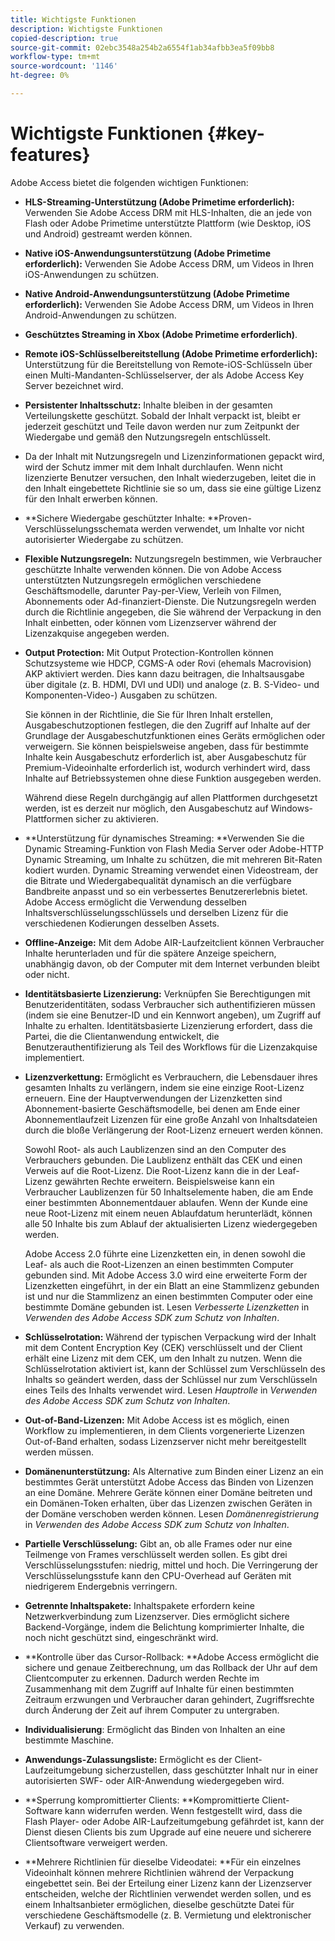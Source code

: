 ```yaml
---
title: Wichtigste Funktionen
description: Wichtigste Funktionen
copied-description: true
source-git-commit: 02ebc3548a254b2a6554f1ab34afbb3ea5f09bb8
workflow-type: tm+mt
source-wordcount: '1146'
ht-degree: 0%

---
```


# Wichtigste Funktionen {#key-features}

Adobe Access bietet die folgenden wichtigen Funktionen:

* **HLS-Streaming-Unterstützung (Adobe Primetime erforderlich):** Verwenden Sie Adobe Access DRM mit HLS-Inhalten, die an jede von Flash oder Adobe Primetime unterstützte Plattform (wie Desktop, iOS und Android) gestreamt werden können.
* **Native iOS-Anwendungsunterstützung (Adobe Primetime erforderlich):** Verwenden Sie Adobe Access DRM, um Videos in Ihren iOS-Anwendungen zu schützen.
* **Native Android-Anwendungsunterstützung (Adobe Primetime erforderlich):** Verwenden Sie Adobe Access DRM, um Videos in Ihren Android-Anwendungen zu schützen.
* **Geschütztes Streaming in Xbox (Adobe Primetime erforderlich)**.
* **Remote iOS-Schlüsselbereitstellung (Adobe Primetime erforderlich):** Unterstützung für die Bereitstellung von Remote-iOS-Schlüsseln über einen Multi-Mandanten-Schlüsselserver, der als Adobe Access Key Server bezeichnet wird.
* **Persistenter Inhaltsschutz:** Inhalte bleiben in der gesamten Verteilungskette geschützt. Sobald der Inhalt verpackt ist, bleibt er jederzeit geschützt und Teile davon werden nur zum Zeitpunkt der Wiedergabe und gemäß den Nutzungsregeln entschlüsselt.
* Da der Inhalt mit Nutzungsregeln und Lizenzinformationen gepackt wird, wird der Schutz immer mit dem Inhalt durchlaufen. Wenn nicht lizenzierte Benutzer versuchen, den Inhalt wiederzugeben, leitet die in den Inhalt eingebettete Richtlinie sie so um, dass sie eine gültige Lizenz für den Inhalt erwerben können.
* **Sichere Wiedergabe geschützter Inhalte: **Proven-Verschlüsselungsschemata werden verwendet, um Inhalte vor nicht autorisierter Wiedergabe zu schützen.
* **Flexible Nutzungsregeln:** Nutzungsregeln bestimmen, wie Verbraucher geschützte Inhalte verwenden können. Die von Adobe Access unterstützten Nutzungsregeln ermöglichen verschiedene Geschäftsmodelle, darunter Pay-per-View, Verleih von Filmen, Abonnements oder Ad-finanziert-Dienste. Die Nutzungsregeln werden durch die Richtlinie angegeben, die Sie während der Verpackung in den Inhalt einbetten, oder können vom Lizenzserver während der Lizenzakquise angegeben werden.
* **Output Protection:** Mit Output Protection-Kontrollen können Schutzsysteme wie HDCP, CGMS-A oder Rovi (ehemals Macrovision) AKP aktiviert werden. Dies kann dazu beitragen, die Inhaltsausgabe über digitale (z. B. HDMI, DVI und UDI) und analoge (z. B. S-Video- und Komponenten-Video-) Ausgaben zu schützen.

  Sie können in der Richtlinie, die Sie für Ihren Inhalt erstellen, Ausgabeschutzoptionen festlegen, die den Zugriff auf Inhalte auf der Grundlage der Ausgabeschutzfunktionen eines Geräts ermöglichen oder verweigern. Sie können beispielsweise angeben, dass für bestimmte Inhalte kein Ausgabeschutz erforderlich ist, aber Ausgabeschutz für Premium-Videoinhalte erforderlich ist, wodurch verhindert wird, dass Inhalte auf Betriebssystemen ohne diese Funktion ausgegeben werden.

  Während diese Regeln durchgängig auf allen Plattformen durchgesetzt werden, ist es derzeit nur möglich, den Ausgabeschutz auf Windows-Plattformen sicher zu aktivieren.

* **Unterstützung für dynamisches Streaming: **Verwenden Sie die Dynamic Streaming-Funktion von Flash Media Server oder Adobe-HTTP Dynamic Streaming, um Inhalte zu schützen, die mit mehreren Bit-Raten kodiert wurden. Dynamic Streaming verwendet einen Videostream, der die Bitrate und Wiedergabequalität dynamisch an die verfügbare Bandbreite anpasst und so ein verbessertes Benutzererlebnis bietet. Adobe Access ermöglicht die Verwendung desselben Inhaltsverschlüsselungsschlüssels und derselben Lizenz für die verschiedenen Kodierungen desselben Assets.
* **Offline-Anzeige:** Mit dem Adobe AIR-Laufzeitclient können Verbraucher Inhalte herunterladen und für die spätere Anzeige speichern, unabhängig davon, ob der Computer mit dem Internet verbunden bleibt oder nicht.
* **Identitätsbasierte Lizenzierung:** Verknüpfen Sie Berechtigungen mit Benutzeridentitäten, sodass Verbraucher sich authentifizieren müssen (indem sie eine Benutzer-ID und ein Kennwort angeben), um Zugriff auf Inhalte zu erhalten. Identitätsbasierte Lizenzierung erfordert, dass die Partei, die die Clientanwendung entwickelt, die Benutzerauthentifizierung als Teil des Workflows für die Lizenzakquise implementiert.
* **Lizenzverkettung:** Ermöglicht es Verbrauchern, die Lebensdauer ihres gesamten Inhalts zu verlängern, indem sie eine einzige Root-Lizenz erneuern. Eine der Hauptverwendungen der Lizenzketten sind Abonnement-basierte Geschäftsmodelle, bei denen am Ende einer Abonnementlaufzeit Lizenzen für eine große Anzahl von Inhaltsdateien durch die bloße Verlängerung der Root-Lizenz erneuert werden können.

  Sowohl Root- als auch Laublizenzen sind an den Computer des Verbrauchers gebunden. Die Laublizenz enthält das CEK und einen Verweis auf die Root-Lizenz. Die Root-Lizenz kann die in der Leaf-Lizenz gewährten Rechte erweitern. Beispielsweise kann ein Verbraucher Laublizenzen für 50 Inhaltselemente haben, die am Ende einer bestimmten Abonnementdauer ablaufen. Wenn der Kunde eine neue Root-Lizenz mit einem neuen Ablaufdatum herunterlädt, können alle 50 Inhalte bis zum Ablauf der aktualisierten Lizenz wiedergegeben werden.

  Adobe Access 2.0 führte eine Lizenzketten ein, in denen sowohl die Leaf- als auch die Root-Lizenzen an einen bestimmten Computer gebunden sind. Mit Adobe Access 3.0 wird eine erweiterte Form der Lizenzketten eingeführt, in der ein Blatt an eine Stammlizenz gebunden ist und nur die Stammlizenz an einen bestimmten Computer oder eine bestimmte Domäne gebunden ist. Lesen *Verbesserte Lizenzketten* in *Verwenden des Adobe Access SDK zum Schutz von Inhalten*.

* **Schlüsselrotation:** Während der typischen Verpackung wird der Inhalt mit dem Content Encryption Key (CEK) verschlüsselt und der Client erhält eine Lizenz mit dem CEK, um den Inhalt zu nutzen. Wenn die Schlüsselrotation aktiviert ist, kann der Schlüssel zum Verschlüsseln des Inhalts so geändert werden, dass der Schlüssel nur zum Verschlüsseln eines Teils des Inhalts verwendet wird. Lesen *Hauptrolle* in *Verwenden des Adobe Access SDK zum Schutz von Inhalten*.

* **Out-of-Band-Lizenzen:** Mit Adobe Access ist es möglich, einen Workflow zu implementieren, in dem Clients vorgenerierte Lizenzen Out-of-Band erhalten, sodass Lizenzserver nicht mehr bereitgestellt werden müssen.
* **Domänenunterstützung:** Als Alternative zum Binden einer Lizenz an ein bestimmtes Gerät unterstützt Adobe Access das Binden von Lizenzen an eine Domäne. Mehrere Geräte können einer Domäne beitreten und ein Domänen-Token erhalten, über das Lizenzen zwischen Geräten in der Domäne verschoben werden können. Lesen *Domänenregistrierung* in *Verwenden des Adobe Access SDK zum Schutz von Inhalten*.

* **Partielle Verschlüsselung:** Gibt an, ob alle Frames oder nur eine Teilmenge von Frames verschlüsselt werden sollen. Es gibt drei Verschlüsselungsstufen: niedrig, mittel und hoch. Die Verringerung der Verschlüsselungsstufe kann den CPU-Overhead auf Geräten mit niedrigerem Endergebnis verringern.
* **Getrennte Inhaltspakete:** Inhaltspakete erfordern keine Netzwerkverbindung zum Lizenzserver. Dies ermöglicht sichere Backend-Vorgänge, indem die Belichtung komprimierter Inhalte, die noch nicht geschützt sind, eingeschränkt wird.
* **Kontrolle über das Cursor-Rollback: **Adobe Access ermöglicht die sichere und genaue Zeitberechnung, um das Rollback der Uhr auf dem Clientcomputer zu erkennen. Dadurch werden Rechte im Zusammenhang mit dem Zugriff auf Inhalte für einen bestimmten Zeitraum erzwungen und Verbraucher daran gehindert, Zugriffsrechte durch Änderung der Zeit auf ihrem Computer zu untergraben.
* **Individualisierung**: Ermöglicht das Binden von Inhalten an eine bestimmte Maschine.
* **Anwendungs-Zulassungsliste:** Ermöglicht es der Client-Laufzeitumgebung sicherzustellen, dass geschützter Inhalt nur in einer autorisierten SWF- oder AIR-Anwendung wiedergegeben wird.
* **Sperrung kompromittierter Clients: **Kompromittierte Client-Software kann widerrufen werden. Wenn festgestellt wird, dass die Flash Player- oder Adobe AIR-Laufzeitumgebung gefährdet ist, kann der Dienst diesen Clients bis zum Upgrade auf eine neuere und sicherere Clientsoftware verweigert werden.
* **Mehrere Richtlinien für dieselbe Videodatei: **Für ein einzelnes Videoinhalt können mehrere Richtlinien während der Verpackung eingebettet sein. Bei der Erteilung einer Lizenz kann der Lizenzserver entscheiden, welche der Richtlinien verwendet werden sollen, und es einem Inhaltsanbieter ermöglichen, dieselbe geschützte Datei für verschiedene Geschäftsmodelle (z. B. Vermietung und elektronischer Verkauf) zu verwenden.
